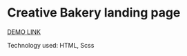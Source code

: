 # Creative Bakery landing page

  [DEMO LINK](https://caelum29.github.io/layout_creativeBakery/)

Technology used: HTML, Scss
